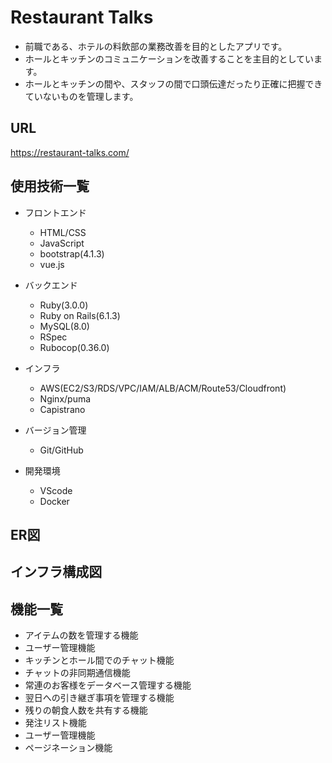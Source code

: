 # Restaurant Talks

+ 前職である、ホテルの料飲部の業務改善を目的としたアプリです。
+ ホールとキッチンのコミュニケーションを改善することを主目的としています。
+ ホールとキッチンの間や、スタッフの間で口頭伝達だったり正確に把握できていないものを管理します。

## URL
https://restaurant-talks.com/

## 使用技術一覧

+ フロントエンド
  + HTML/CSS
  + JavaScript
  + bootstrap(4.1.3)
  + vue.js

+ バックエンド
  + Ruby(3.0.0)
  + Ruby on Rails(6.1.3)
  + MySQL(8.0)
  + RSpec
  + Rubocop(0.36.0)

+ インフラ
  + AWS(EC2/S3/RDS/VPC/IAM/ALB/ACM/Route53/Cloudfront)
  + Nginx/puma
  + Capistrano

+ バージョン管理
  + Git/GitHub

+ 開発環境
  + VScode
  + Docker

## ER図

## インフラ構成図

## 機能一覧

+ アイテムの数を管理する機能
+ ユーザー管理機能
+ キッチンとホール間でのチャット機能
+ チャットの非同期通信機能
+ 常連のお客様をデータベース管理する機能
+ 翌日への引き継ぎ事項を管理する機能
+ 残りの朝食人数を共有する機能
+ 発注リスト機能
+ ユーザー管理機能
+ ページネーション機能
